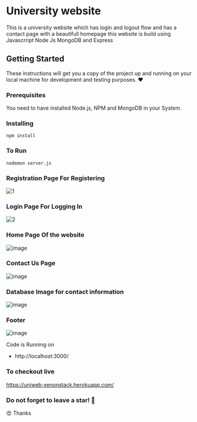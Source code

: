 # University website 


This is a university website which has login and logout flow and has a contact page with a beautifull homepage this website is build using Javascrript Node Js MongoDB and Express

## Getting Started

These instructions will get you a copy of the project up and running on your local machine for development and testing purposes. :heart:

### Prerequisites

You need to have installed Node.js, NPM and MongoDB in your System.

### Installing
```
npm install
```

### To Run
```
nodemon server.js
```

### Registration Page For Registering 


![1](https://user-images.githubusercontent.com/55074104/196818288-704fcec3-7e7e-40cb-98af-376f43a49db0.png)

### Login Page For Logging In

![2](https://user-images.githubusercontent.com/55074104/196818936-c0bb405e-bf1e-4131-a174-eba36c5a5275.png)

### Home Page Of the website 
![image](https://user-images.githubusercontent.com/55074104/196819274-16192064-7e2b-4602-8bdd-4ba44f30168d.png)


### Contact Us Page

![image](https://user-images.githubusercontent.com/55074104/196823377-52a7e48e-7773-4053-b3e8-41b7b6540311.png)


### Database Image for contact information

![image](https://user-images.githubusercontent.com/55074104/196823503-ef72ca36-8b43-4efe-b9cf-5422c893f74d.png)



### Footer

![image](https://user-images.githubusercontent.com/55074104/196819596-d002131f-3b12-4b15-974e-bf685f776529.png)



Code is Running on 
+ http://localhost:3000/

### To checkout live
<a href="https://uniweb-xenonstack.herokuapp.com/" target="_blank">https://uniweb-xenonstack.herokuapp.com/</a>

### Do not forget to leave a star! :hugs:

:heart_eyes: Thanks
